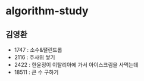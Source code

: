 # algorithm-study

## 김영환

- 1747 : 소수&팰린드롬
- 2116 : 주사위 쌓기
- 2422 : 한윤정이 이탈리아에 가서 아이스크림을 사먹는데
- 18511 : 큰 수 구하기
